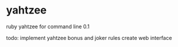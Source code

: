 yahtzee
=======

ruby yahtzee for command line 0.1

todo:
  implement yahtzee bonus and joker rules
  create web interface

